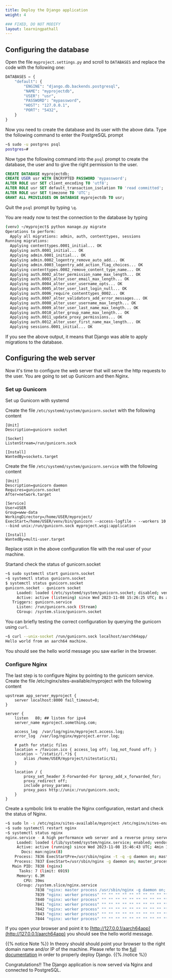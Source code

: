 ```yaml
---
title: Deploy the Django application
weight: 4

### FIXED, DO NOT MODIFY
layout: learningpathall
---
```


## Configuring the database
Open the file `myproject.settings.py` and scroll to `DATABASES` and replace the
code with the following one:

```python
DATABASES = {
    "default": {
        "ENGINE": "django.db.backends.postgresql",
        "NAME": "myprojectdb",
        "USER": "usr",
        "PASSWORD": "mypassword",
        "HOST": "127.0.0.1",
        "PORT": "5432",
    }
}
```

Now you need to create the database and its user with the above data.
Type the following command to enter the PostgreSQL prompt

```bash
~$ sudo -u postgres psql
postgres=#
```

Now type the following command into the `psql` prompt to create the database,
the user and to give the right permission to the user.

```SQL
CREATE DATABASE myprojectdb;
CREATE USER usr WITH ENCRYPTED PASSWORD 'mypassword';
ALTER ROLE usr SET client_encoding TO 'utf8';
ALTER ROLE usr SET default_transaction_isolation TO 'read committed';
ALTER ROLE usr SET timezone TO 'UTC';
GRANT ALL PRIVILEGES ON DATABASE myprojectdb TO usr;
```
Quit the `psql` prompt by typing `\q`.

You are ready now to test the connection to the database by typing

```bash
(venv) ~/myproject$ python manage.py migrate
Operations to perform:
  Apply all migrations: admin, auth, contenttypes, sessions
Running migrations:
  Applying contenttypes.0001_initial... OK
  Applying auth.0001_initial... OK
  Applying admin.0001_initial... OK
  Applying admin.0002_logentry_remove_auto_add... OK
  Applying admin.0003_logentry_add_action_flag_choices... OK
  Applying contenttypes.0002_remove_content_type_name... OK
  Applying auth.0002_alter_permission_name_max_length... OK
  Applying auth.0003_alter_user_email_max_length... OK
  Applying auth.0004_alter_user_username_opts... OK
  Applying auth.0005_alter_user_last_login_null... OK
  Applying auth.0006_require_contenttypes_0002... OK
  Applying auth.0007_alter_validators_add_error_messages... OK
  Applying auth.0008_alter_user_username_max_length... OK
  Applying auth.0009_alter_user_last_name_max_length... OK
  Applying auth.0010_alter_group_name_max_length... OK
  Applying auth.0011_update_proxy_permissions... OK
  Applying auth.0012_alter_user_first_name_max_length... OK
  Applying sessions.0001_initial... OK
```

If you see the above output, it means that Django was able to apply migrations
to the database.

## Configuring the web server
Now it's time to configure the web server that will serve the http requests to
the user. You are going to set up Gunicorn and then Nginx.

### Set up Gunicorn
Set up Gunicorn with systemd

Create the file `/etc/systemd/system/gunicorn.socket` with the following
content

```
[Unit]
Description=gunicorn socket

[Socket]
ListenStream=/run/gunicorn.sock

[Install]
WantedBy=sockets.target
```

Create the file `/etc/systemd/system/gunicorn.service` with the following
content

```
[Unit]
Description=gunicorn daemon
Requires=gunicorn.socket
After=network.target

[Service]
User=USER
Group=www-data
WorkingDirectory=/home/USER/myproject/
ExecStart=/home/USER/venv/bin/gunicorn --access-logfile - --workers 10 --bind unix:/run/gunicorn.sock myproject.wsgi:application

[Install]
WantedBy=multi-user.target
```

Replace `USER` in the above configuration file with the real user of your
machine.

Startand check the status of gunicorn.socket

```bash
~$ sudo systemctl start gunicorn.socket
~$ systemctl status gunicorn.socket
$ systemctl status gunicorn.socket
gunicorn.socket - gunicorn socket
     Loaded: loaded (/etc/systemd/system/gunicorn.socket; disabled; vendor preset: enabled)
     Active: active (listening) since Wed 2023-11-08 15:26:25 UTC; 8s ago
   Triggers: gunicorn.service
     Listen: /run/gunicorn.sock (Stream)
     CGroup: /system.slice/gunicorn.socket
```

You can briefly testing the correct configuration by querying the gunicorn
using `curl`.

```bash
~$ curl --unix-socket /run/gunicorn.sock localhost/aarch64app/
Hello world from an aarch64 machine.
```

You should see the hello world message you saw earlier in the browser.

### Configure Nginx

The last step is to configure Nginx by pointing to the gunicorn service.
Create the file /etc/nginx/sites-available/myproject with the following content

```
upstream app_server_myproject {
    server localhost:8000 fail_timeout=0;
}

server {
    listen   80; ## listen for ipv4
    server_name myproject.something.com;

    access_log  /var/log/nginx/myproject.access.log;
    error_log  /var/log/nginx/myproject.error.log;

    # path for static files
    location = /favicon.ico { access_log off; log_not_found off; }
    location ~ ^/static/(.*)$ {
        alias /home/USER/myproject/sitestatic/$1;
    }

    location / {
        proxy_set_header X-Forwarded-For $proxy_add_x_forwarded_for;
        proxy_redirect off;
        include proxy_params;
        proxy_pass http://unix:/run/gunicorn.sock;
    }
}
```

Create a symbolic link to enable the Nginx configuration, restart and check the
status of Nginx.


```bash
~$ sudo ln -s /etc/nginx/sites-available/myproject /etc/nginx/sites-enabled/
~$ sudo systemctl restart nginx
~$ systemctl status nginx
nginx.service - A high performance web server and a reverse proxy server
     Loaded: loaded (/lib/systemd/system/nginx.service; enabled; vendor preset: enabled)
     Active: active (running) since Wed 2023-11-08 15:46:43 UTC; 4min 18s ago
       Docs: man:nginx(8)
    Process: 7836 ExecStartPre=/usr/sbin/nginx -t -q -g daemon on; master_process on; (code=exited, >
    Process: 7837 ExecStart=/usr/sbin/nginx -g daemon on; master_process on; (code=exited, status=0/>
   Main PID: 7838 (nginx)
      Tasks: 7 (limit: 6919)
     Memory: 6.3M
        CPU: 39ms
     CGroup: /system.slice/nginx.service
             7838 "nginx: master process /usr/sbin/nginx -g daemon on; master_process on;"
             7839 "nginx: worker process" "" "" "" "" "" "" "" "" "" "" "" "" "" "" "" "" "" "" "">
             7840 "nginx: worker process" "" "" "" "" "" "" "" "" "" "" "" "" "" "" "" "" "" "" "">
             7841 "nginx: worker process" "" "" "" "" "" "" "" "" "" "" "" "" "" "" "" "" "" "" "">
             7842 "nginx: worker process" "" "" "" "" "" "" "" "" "" "" "" "" "" "" "" "" "" "" "">
             7843 "nginx: worker process" "" "" "" "" "" "" "" "" "" "" "" "" "" "" "" "" "" "" "">
             7844 "nginx: worker process" "" "" "" "" "" "" "" "" "" "" "" "" "" "" "" "" "" "" "">
```

If you open your browser and point it to [http://127.0.0.1/aarch64app](http://127.0.0.1/aarch64app)
you should see the hello world message.

{{% notice Note %}}
In theory should should point your browser to the right domain name and/or IP
of the machine. Please refer to the [full documentation](https://docs.djangoproject.com/en/4.2/howto/deployment/)
in order to properly deploy Django.
{{% /notice %}}

Congratulations!! The Django application is now served via Nginx and connected
to PostgreSQL.
